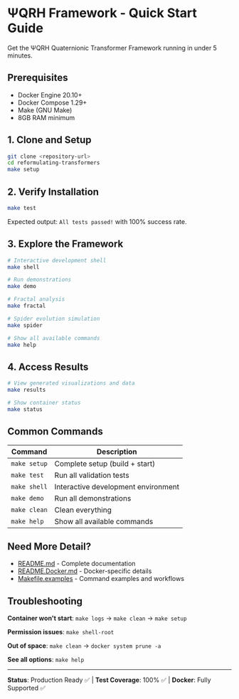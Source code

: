 # ΨQRH Framework - Quick Start Guide

Get the ΨQRH Quaternionic Transformer Framework running in under 5 minutes.

## Prerequisites

- Docker Engine 20.10+
- Docker Compose 1.29+
- Make (GNU Make)
- 8GB RAM minimum

## 1. Clone and Setup

```bash
git clone <repository-url>
cd reformulating-transformers
make setup
```

## 2. Verify Installation

```bash
make test
```

Expected output: `All tests passed!` with 100% success rate.

## 3. Explore the Framework

```bash
# Interactive development shell
make shell

# Run demonstrations
make demo

# Fractal analysis
make fractal

# Spider evolution simulation
make spider

# Show all available commands
make help
```

## 4. Access Results

```bash
# View generated visualizations and data
make results

# Show container status
make status
```

## Common Commands

| Command | Description |
|---------|-------------|
| `make setup` | Complete setup (build + start) |
| `make test` | Run all validation tests |
| `make shell` | Interactive development environment |
| `make demo` | Run all demonstrations |
| `make clean` | Clean everything |
| `make help` | Show all available commands |

## Need More Detail?

- [README.md](README.md) - Complete documentation
- [README.Docker.md](../docker/README.Docker.md) - Docker-specific details
- [Makefile.examples](Makefile.examples) - Command examples and workflows

## Troubleshooting

**Container won't start**: `make logs` → `make clean` → `make setup`

**Permission issues**: `make shell-root`

**Out of space**: `make clean` → `docker system prune -a`

**See all options**: `make help`

---

**Status**: Production Ready ✅ | **Test Coverage**: 100% ✅ | **Docker**: Fully Supported ✅